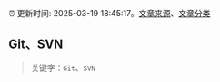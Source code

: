 :alarm_clock: 更新时间: 2025-03-19 18:45:17。[文章来源](/README.md)、[文章分类](/TAGS.md)

## Git、SVN


> 关键字：`Git`、`SVN`




